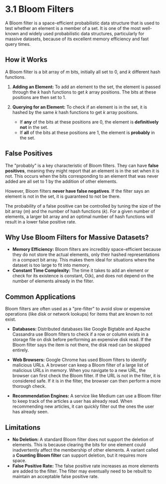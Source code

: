 # 3.1 Bloom Filters

A Bloom filter is a space-efficient probabilistic data structure that is used to test whether an element is a member of a set. It is one of the most well-known and widely used probabilistic data structures, particularly for massive datasets, because of its excellent memory efficiency and fast query times.

## How it Works

A Bloom filter is a bit array of *m* bits, initially all set to 0, and *k* different hash functions.

1.  **Adding an Element:** To add an element to the set, the element is passed through the *k* hash functions to get *k* array positions. The bits at these positions are then set to 1.

2.  **Querying for an Element:** To check if an element is in the set, it is hashed by the same *k* hash functions to get *k* array positions. 
    *   If **any** of the bits at these positions are 0, the element is **definitively not** in the set.
    *   If **all** of the bits at these positions are 1, the element is **probably** in the set.

## False Positives

The "probably" is a key characteristic of Bloom filters. They can have **false positives**, meaning they might report that an element is in the set when it is not. This occurs when the bits corresponding to an element that was never added are all set to 1 by the addition of other elements.

However, Bloom filters **never have false negatives**. If the filter says an element is not in the set, it is guaranteed to not be there.

The probability of a false positive can be controlled by tuning the size of the bit array (*m*) and the number of hash functions (*k*). For a given number of elements, a larger bit array and an optimal number of hash functions will result in a lower false positive rate.

## Why Use Bloom Filters for Massive Datasets?

*   **Memory Efficiency:** Bloom filters are incredibly space-efficient because they do not store the actual elements, only their hashed representations in a compact bit array. This makes them ideal for situations where the dataset is too large to fit into memory.
*   **Constant Time Complexity:** The time it takes to add an element or check for its existence is constant, O(k), and does not depend on the number of elements already in the filter.

## Common Applications

Bloom filters are often used as a "pre-filter" to avoid slow or expensive operations (like disk or network lookups) for items that are known to not exist.

*   **Databases:** Distributed databases like Google Bigtable and Apache Cassandra use Bloom filters to check if a row or column exists in a storage file on disk before performing an expensive disk read. If the Bloom filter says the item is not there, the disk read can be skipped entirely.

*   **Web Browsers:** Google Chrome has used Bloom filters to identify malicious URLs. A browser can keep a Bloom filter of a large list of malicious URLs in memory. When you navigate to a new URL, the browser can first check the Bloom filter. If the URL is not in the filter, it is considered safe. If it is in the filter, the browser can then perform a more thorough check.

*   **Recommendation Engines:** A service like Medium can use a Bloom filter to keep track of the articles a user has already read. When recommending new articles, it can quickly filter out the ones the user has already seen.

## Limitations

*   **No Deletion:** A standard Bloom filter does not support the deletion of elements. This is because clearing the bits for one element could inadvertently affect the membership of other elements. A variant called a **Counting Bloom filter** can support deletion, but it requires more space.
*   **False Positive Rate:** The false positive rate increases as more elements are added to the filter. The filter may eventually need to be rebuilt to maintain an acceptable false positive rate.
